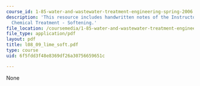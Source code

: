 ```yaml
---
course_id: 1-85-water-and-wastewater-treatment-engineering-spring-2006
description: 'This resource includes handwritten notes of the Instructor on the topic:
  Chemical Treatment - Softening.'
file_location: /coursemedia/1-85-water-and-wastewater-treatment-engineering-spring-2006/6f5fdd3f48e8369df26a30756659651c_l08_09_lime_soft.pdf
file_type: application/pdf
layout: pdf
title: l08_09_lime_soft.pdf
type: course
uid: 6f5fdd3f48e8369df26a30756659651c

---
```

None